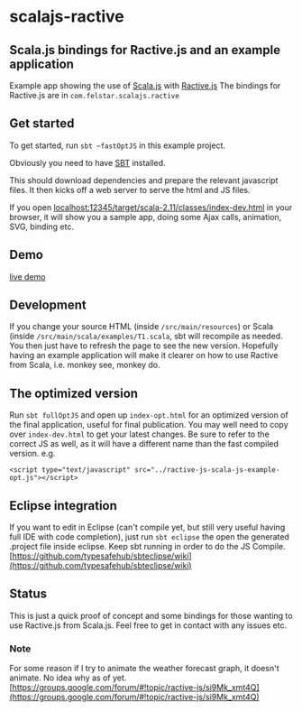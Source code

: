 # scalajs-ractive

## Scala.js bindings for Ractive.js and an example application 

Example app showing the use of [Scala.js](http://www.scala-js.org/) with [Ractive.js](http://www.ractivejs.org/) 
The bindings for Ractive.js are in `com.felstar.scalajs.ractive`

## Get started

To get started, run `sbt ~fastOptJS` in this example project. 

Obviously you need to have [SBT](http://www.scala-sbt.org/) installed. 

This should
download dependencies and prepare the relevant javascript files. It then kicks off a web server to serve the html and JS files.

If you open
[localhost:12345/target/scala-2.11/classes/index-dev.html](http://localhost:12345/target/scala-2.11/classes/index-dev.html) in your browser, it will show you a sample app, doing some Ajax calls, animation, SVG, binding etc.

## Demo

[live demo](http://dinofancellu.com/demo/scalajsRactive/)

## Development

If you change your source HTML (inside `/src/main/resources`) or Scala (inside `/src/main/scala/examples/T1.scala`, sbt will recompile as needed. 
You then just have to refresh the page to see the new version. Hopefully having an example application will make it clearer on how to use Ractive from Scala, i.e. monkey see, monkey do.

## The optimized version

Run `sbt fullOptJS` and open up `index-opt.html` for an optimized version
of the final application, useful for final publication. You may well need to copy over `index-dev.html` to get your latest changes. Be sure to refer to the correct JS as well, as it will have a different name than the fast compiled version. e.g.

	<script type="text/javascript" src="../ractive-js-scala-js-example-opt.js"></script>

## Eclipse integration

If you want to edit in Eclipse (can't compile yet, but still very useful having full IDE with code completion), just run `sbt eclipse` the open the generated .project file inside eclipse. Keep sbt running in order to do the JS Compile. [https://github.com/typesafehub/sbteclipse/wiki](https://github.com/typesafehub/sbteclipse/wiki)

## Status

This is just a quick proof of concept and some bindings for those wanting to use Ractive.js from Scala.js. Feel free to get in contact with any issues etc.

### Note

For some reason if I try to animate the weather forecast graph, it doesn't animate. No idea why as of yet. [https://groups.google.com/forum/#!topic/ractive-js/si9Mk_xmt4Q](https://groups.google.com/forum/#!topic/ractive-js/si9Mk_xmt4Q)

